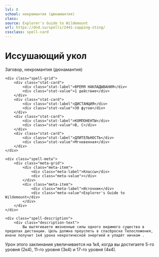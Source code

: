 ```yaml
---
lvl: 0
school: некромантия (дюнамантия)
class: 
source: Explorer's Guide to Wildemount
url: https://dnd.su/spells/2441-sapping-sting/
cssclass: spell-card
---
```


<div class="spell-container">
    <div class="spell-header">
        <h1 class="spell-name">Иссушающий укол</h1>
        <div class="spell-level">Заговор, некромантия (дюнамантия)</div>
    </div>
    
    <div class="spell-grid">
        <div class="stat-card">
            <div class="stat-label">ВРЕМЯ НАКЛАДЫВАНИЯ</div>
            <div class="stat-value">1 действие</div>
        </div>
        <div class="stat-card">
            <div class="stat-label">ДИСТАНЦИЯ</div>
            <div class="stat-value">30 футов</div>
        </div>
        <div class="stat-card">
            <div class="stat-label">КОМПОНЕНТЫ</div>
            <div class="stat-value">В, С</div>
        </div>
        <div class="stat-card">
            <div class="stat-label">ДЛИТЕЛЬНОСТЬ</div>
            <div class="stat-value">Мгновенная</div>
        </div>
    </div>
    
    <div class="spell-meta">
        <div class="meta-grid">
            <div class="meta-item">
                <div class="meta-label">Классы</div>
                <div class="meta-value"></div>
            </div>
            <div class="meta-item">
                <div class="meta-label">Источник</div>
                <div class="meta-value">Explorer's Guide to Wildemount</div>
            </div>
        </div>
    </div>
    
    <div class="spell-description">
        <div class="description-text">
            Вы вытягиваете жизненные силы одного видимого существа в пределах дистанции. Цель должна преуспеть в спасброске Телосложения, иначе получит 1к4 урона некротической энергией и упадёт ничком .
Урон этого заклинания увеличивается на 1к4, когда вы достигаете 5-го уровня (2к4), 11-го уровня (3к4) и 17-го уровня (4к4).
        </div>
    </div>
</div>